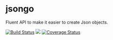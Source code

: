 # jsongo

Fluent API to make it easier to create Json objects.

[![Build Status](https://travis-ci.org/ricardolonga/jsongo.svg)](https://travis-ci.org/ricardolonga/jsongo)
[![](http://gocover.io/_badge/github.com/ricardolonga/jsongo)](http://gocover.io/github.com/ricardolonga/jsongo)
[![Coverage Status](https://coveralls.io/repos/ricardolonga/jsongo/badge.svg?branch=master&service=github)](https://coveralls.io/github/ricardolonga/jsongo?branch=master)